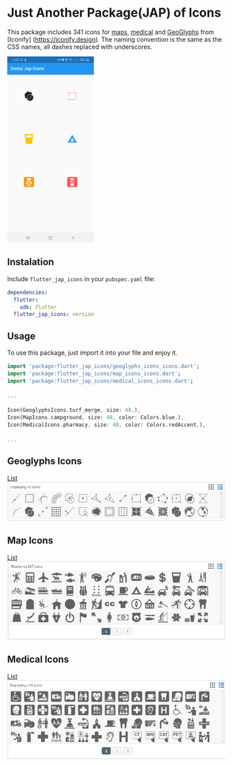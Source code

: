 # Just Another Package(JAP) of Icons


This package includes 341 icons for [maps](https://iconify.design/icon-sets/map/), [medical](https://iconify.design/icon-sets/medical-icon/) and [GeoGlyphs](https://iconify.design/icon-sets/geo/) from [Iconify] (https://iconify.design). The naming convention is the same as the CSS names, all dashes replaced with underscores.

<img src="https://github.com/ajomuch92/flutter-jap-icons/blob/master/assets/demo_screenshot.jpg?raw=true" width="200" height="429"/>

## Instalation
Include `flutter_jap_icons` in your `pubspec.yaml` file:

```yaml
dependencies:
  flutter:
    sdk: flutter
  flutter_jap_icons: version
```

## Usage

To use this package, just import it into your file and enjoy it.

```dart
import 'package:flutter_jap_icons/geoglyphs_icons_icons.dart';
import 'package:flutter_jap_icons/map_icons_icons.dart';
import 'package:flutter_jap_icons/medical_icons_icons.dart';

...

Icon(GeoglyphsIcons.turf_merge, size: 48,),
Icon(MapIcons.campground, size: 48, color: Colors.blue,),
Icon(MedicalIcons.pharmacy, size: 48, color: Colors.redAccent,),

...
```

## Geoglyphs Icons
[List](https://iconify.design/icon-sets/geo/)
<img src="https://github.com/ajomuch92/flutter-jap-icons/blob/master/assets/geoglyphs_screenshot.png?raw=true"/>

## Map Icons
[List](https://iconify.design/icon-sets/map/)
<img src="https://github.com/ajomuch92/flutter-jap-icons/blob/master/assets/map_screenshot.png?raw=true"/>

## Medical Icons
[List](https://iconify.design/icon-sets/medical-icon/) 
<img src="https://github.com/ajomuch92/flutter-jap-icons/blob/master/assets/medical_screenshot.png?raw=true"/>